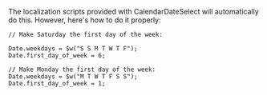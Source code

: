 The localization scripts provided with CalendarDateSelect will automatically do this.  However, here's how to do it properly:

```
// Make Saturday the first day of the week:

Date.weekdays = $w("S S M T W T F");
Date.first_day_of_week = 6;

// Make Monday the first day of the week:
Date.weekdays = $w("M T W T F S S");
Date.first_day_of_week = 1;
```